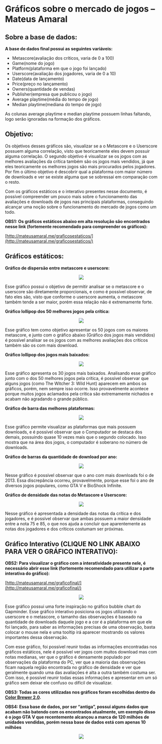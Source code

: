 # Gráficos sobre o mercado de jogos – Mateus Amaral

## Sobre a base de dados:

**A base de dados final possui as seguintes variáveis:**

- Metascore(avaliação dos críticos, varia de 0 a 100)
- Game(nome do jogo)
- Platform(plataforma em que o jogo foi lançado)
- Userscore(avaliação dos jogadores, varia de 0 a 10)
- Date(data de lançamento)
- Price(preço no lançamento)
- Owners(quantidade de vendas)
- Publisher(empresa que publicou o jogo)
- Average playtime(média do tempo de jogo)
- Median playtime(mediana do tempo de jogo)

As colunas average playtime e median playtime possuem linhas faltando, logo serão ignoradas
na formação dos gráficos.

## Objetivo:

Os objetivos desses gráficos são, visualizar se a o Metascore e o Userscore possuem alguma
correlação, visto que teoricamente eles devem possuir alguma correlação. O segundo objetivo
é visualizar se os jogos com as melhores avaliações da crítica também são os jogos mais
vendidos, já que eles teoricamente os melhores jogos são mais procurados pelos jogadores. Por
fim o último objetivo é descobrir qual a plataforma com maior número de downloads e ver se
existe alguma que se sobressai em comparação com o resto.

Com os gráficos estáticos e o interativo presentes nesse documento, é possível compreender
um pouco mais sobre o funcionamento das avaliações e downloads de jogos nas principais
plataformas, conseguindo alcançar uma noção sobre o funcionamento do mercado de jogos
como um todo.

**OBS1: Os gráficos estáticos abaixo em alta resolução são encontrados nesse link (fortemente
recomendado para compreender os gráficos):**

[http://mateusamaral.me/graficosestaticos/](http://mateusamaral.me/graficosestaticos/)


## Gráficos estáticos:

**Gráfico de dispersão entre metascore e userscore:**

<p align="center">
  <img src="https://i.imgur.com/QLsqTIT.jpg">
</p>

Esse gráfico possui o objetivo de permitir analisar se o metascore e o userscore são diretamente
proporcionais, e como é possível observar, de fato eles são, visto que conforme o userscore
aumenta, o metascore também tende a ser maior, porém essa relação não é extremamente
forte.

**Gráfico lollipop dos 50 melhores jogos pela crítica:**

<p align="center">
  <img src="https://i.imgur.com/1mDSEgG.png">
</p>

Esse gráfico tem como objetivo apresentar os 50 jogos com os maiores metascore, e junto com
o gráfico abaixo (Gráfico dos jogos mais vendidos) é possível analisar se os jogos com as
melhores avaliações dos críticos também são os com mais download.

**Gráfico lollipop dos jogos mais baixados:**

<p align="center">
  <img src="https://i.imgur.com/yEhoWHs.png">
</p>

Esse gráfico apresenta os 30 jogos mais baixados. Analisando esse gráfico junto com o dos 50
melhores jogos pela crítica, é possível observar que alguns jogos (como The Witcher 3: Wild
Hunt) aparecem em ambos os gráficos, porém, nem sempre isso ocorre. Isso provavelmente
acontece porque muitos jogos aclamados pela crítica são extremamente nichados e acabam não
agradando o grande público.


**Gráfico de barra das melhores plataformas:**

<p align="center">
  <img src="https://i.imgur.com/BUcyM0b.jpg">
</p>

Esse gráfico permite visualizar as plataformas que mais possuem downloads, e é possível
observar que o Computador se destaca dos demais, possuindo quase 10 vezes mais que o
segundo colocado. Isso mostra que na área dos jogos, o computador é soberano no número de
downloads.


**Gráfico de barras da quantidade de download por ano:**

<p align="center">
  <img src="https://i.imgur.com/lEhWsx3.jpg">
</p>

Nesse gráfico é possível observar que o ano com mais downloads foi o de 2013. Essa discrepância
ocorreu, provavelmente, porque esse foi o ano de diversos jogos populares, como GTA V e
BioShock Infinite.


**Gráfico de densidade das notas do Metascore e Userscore:**

<p align="center">
  <img src="https://i.imgur.com/k1HGs4x.jpg">
</p>

Nesse gráfico é apresentada a densidade das notas da crítica e dos jogadores, e é possível
observar que ambas possuem a maior densidade entre a nota 75 e 85, o que nos ajuda a concluir
que aparentemente as notas dos jogadores e dos críticos costumam ser próximas.


## Gráfico Interativo (CLIQUE NO LINK ABAIXO PARA VER O GRÁFICO INTERATIVO):

**OBS2: Para visualizar o gráfico com a interatividade presente nele, é necessário abrir esse link
(fortemente recomendado para utilizar a parte interativa do gráfico):**

[http://mateusamaral.me/graficofinal/](http://mateusamaral.me/graficofinal/)

<p align="center">
  <a href="http://mateusamaral.me/graficofinal/" title="Redirect to dynamic graph">
      <img src="https://i.imgur.com/wth0wCd.jpg">
  </a>
</p>

Esse gráfico possui uma forte inspiração no gráfico bubble chart do Gapminder. Esse gráfico
interativo posiciona os jogos utilizando o userscore e o metascore, o tamanho das observações
é baseado na quantidade de downloads daquele jogo e a cor é a plataforma em que ele foi
lançado, para saber as informações precisas de uma observação, basta colocar o mouse nela e
uma tooltip irá aparecer mostrando os valores importantes dessa observação.

Com esse gráfico, foi possível reunir todas as informações encontradas nos gráficos
estáticos, nele é possível ver jogos com muitos download mas com notas medianas, ver que o
gráfico é densamente populado por observações da plataforma do PC, ver que a maioria das
observações ficam naquela região encontrada no gráfico de densidade e ver que geralmente
quando uma das avaliações é alta a outra também costuma ser. Com isso, é possível reunir todas
essas informações e apresentar em um só gráfico sem deixar ele confuso ou difícil de visualizar.

**OBS3: Todas as cores utilizadas nos gráficos foram escolhidas dentro do [Color Brewer 2.0](https://colorbrewer2.org/#type=sequential&scheme=BuGn&n=3).**

**OBS4: Essa base de dados, por ser “antiga”, possui alguns dados que acabam não batendo com
os encontrados atualmente, um exemplo disso é o jogo GTA V que recentemente alcançou a
marca de 120 milhões de unidades vendidas, porém nessa base de dados está com apenas 10
milhões**


<p align="center">
  <a href="http://mateusamaral.me" title="Redirect to dynamic graph">
    <img src="http://i.imgur.com/S7dFZjw.png/">
  </a>
</p>
